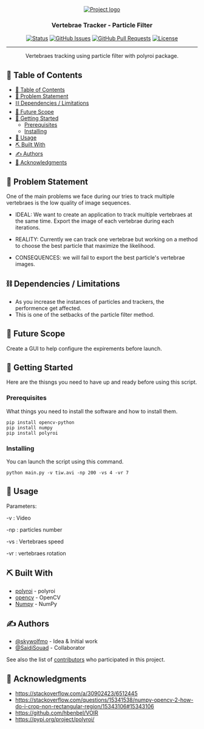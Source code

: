 <p align="center">
  <a href="" rel="noopener">
 <img src="https://i.imgur.com/g2VvNQM.png" alt="Project logo"></a>
</p>
<h3 align="center">Vertebrae Tracker - Particle Filter</h3>

<div align="center">

  [![Status](https://img.shields.io/badge/status-active-success.svg)]() 
  [![GitHub Issues](https://img.shields.io/github/issues/skywoflmo/vertebrae-particle-filter.svg)](https://github.com/skywolfmo/vertebrae-particle-filter/issues)
  [![GitHub Pull Requests](https://img.shields.io/github/issues-pr/skywolfmo/vertebrae-particle-filter.svg)](https://github.com/skywolfmo/vertebrae-particle-filter/pulls)
  [![License](https://img.shields.io/badge/license-MIT-blue.svg)](LICENSE.md)

</div>

---

<p align="center"> Vertebraes tracking using particle filter with polyroi package.
    <br> 
</p>

## 📝 Table of Contents
- [📝 Table of Contents](#-table-of-contents)
- [🧐 Problem Statement <a name = "problem_statement"></a>](#-problem-statement-)
- [⛓️ Dependencies / Limitations <a name = "limitations"></a>](#️-dependencies--limitations-)
- [🚀 Future Scope <a name = "future_scope"></a>](#-future-scope-)
- [🏁 Getting Started <a name = "getting_started"></a>](#-getting-started-)
  - [Prerequisites](#prerequisites)
  - [Installing](#installing)
- [🎈 Usage <a name="usage"></a>](#-usage-)
- [⛏️ Built With <a name = "tech_stack"></a>](#️-built-with-)
- [✍️ Authors <a name = "authors"></a>](#️-authors-)
- [🎉 Acknowledgments <a name = "acknowledgments"></a>](#-acknowledgments-)

## 🧐 Problem Statement <a name = "problem_statement"></a>

One of the main problems we face during our tries to track multiple vertebraes is the low quality of image sequences.

- IDEAL: We want to create an application to track multiple vertebraes at the same time. Export the image of each vertebrae during each iterations.

- REALITY: Currently we can track one vertebrae but working on a method to choose the best particle that maximize the likelihood.

- CONSEQUENCES: we will fail to export the best particle's vertebrae images.

## ⛓️ Dependencies / Limitations <a name = "limitations"></a>

- As you increase the instances of particles and trackers, the performence get affected.
- This is one of the setbacks of the particle filter method.

## 🚀 Future Scope <a name = "future_scope"></a>

Create a GUI to help configure the expirements before launch.

## 🏁 Getting Started <a name = "getting_started"></a>

Here are the thisngs you need to have up and ready before using this script.

### Prerequisites

What things you need to install the software and how to install them.

``` shell
pip install opencv-python
pip install numpy
pip install polyroi 
```

### Installing

You can launch the script using this command.

``` shell
python main.py -v tiw.avi -np 200 -vs 4 -vr 7
```

## 🎈 Usage <a name="usage"></a>

Parameters:

-v : Video

-np : particles number

-vs : Vertebraes speed

-vr : vertebraes rotation

## ⛏️ Built With <a name = "tech_stack"></a>

- [polyroi](https://pypi.org/project/polyroi/) - polyroi
- [opencv](https://opencv.org/) - OpenCV
- [Numpy](https://numpy.org/) - NumPy

## ✍️ Authors <a name = "authors"></a>

- [@skywolfmo](https://github.com/skywolfmo) - Idea & Initial work
- [@SaidiSouad](https://github.com/SaidiSouad) - Collaborator

See also the list of [contributors](https://github.com/skywolfmo/vertebrae-particle-filter/contributors) 
who participated in this project.

## 🎉 Acknowledgments <a name = "acknowledgments"></a>

- https://stackoverflow.com/a/30902423/6512445
- https://stackoverflow.com/questions/15341538/numpy-opencv-2-how-do-i-crop-non-rectangular-region/15343106#15343106
- https://github.com/hbenbel/VOIR
- https://pypi.org/project/polyroi/
